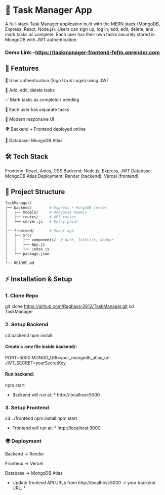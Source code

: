 # 📌 Task Manager App

A full-stack Task Manager application built with the MERN stack (MongoDB, Express, React, Node.js).
Users can sign up, log in, add, edit, delete, and mark tasks as complete.
Each user has their own tasks securely stored in MongoDB with JWT authentication.

### Demo Link:-https://taskmanager-frontend-fefm.onrender.com

## 🚀 Features

🔐 User authentication (Sign Up & Login) using JWT

📝 Add, edit, delete tasks

✅ Mark tasks as complete / pending

👥 Each user has separate tasks

🎨 Modern responsive UI

🌍 Backend + Frontend deployed online

💾 Database: MongoDB Atlas

## 🛠 Tech Stack

Frontend: React, Axios, CSS
Backend: Node.js, Express, JWT
Database: MongoDB Atlas
Deployment: Render (backend), Vercel (frontend)

## 📂 Project Structure
```bash
TaskManager/
│── backend/        # Express + MongoDB server
│   ├── models/     # Mongoose models
│   ├── routes/     # API routes
│   └── server.js   # Entry point
│
│── frontend/       # React app
│   ├── src/
│   │   ├── components/  # Auth, TaskList, Navbar
│   │   ├── App.js
│   │   └── index.js
│   └── package.json
│
└── README.md
```
## ⚡ Installation & Setup
### 1. Clone Repo
git clone https://github.com/Raghava-2812/TaskManager.git
cd TaskManager

### 2. Setup Backend
cd backend
npm install


#### Create a .env file inside backend/:

PORT=5000
MONGO_URI=your_mongodb_atlas_url
JWT_SECRET=yourSecretKey


#### Run backend:

npm start


* Backend will run at: * http://localhost:5000

### 3. Setup Frontend
cd ../frontend
npm install
npm start


* Frontend will run at: * http://localhost:3000

### 🌍 Deployment

Backend → Render

Frontend → Vercel

Database → MongoDB Atlas

* Update frontend API URLs from http://localhost:5000 → your backend URL. *
